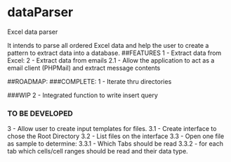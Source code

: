 # dataParser
Excel data parser

It intends to parse all ordered Excel data and help the user to create a pattern to extract data into a database.
##FEATURES
1 - Extract data from Excel:
2 - Extract data from emails 
  2.1 - Allow the application to act as a email client (PHPMail) and extract message contents

##ROADMAP:
###COMPLETE:
1 - Iterate thru directories

###WIP
2 - Integrated function to write insert query

### TO BE DEVELOPED
3 - Allow user to create input templates for files.
	3.1 - Create interface to chose the Root Directory
	3.2 - List files on the interface
	3.3 - Open one file as sample to determine:
		3.3.1 - Which Tabs should be read
		3.3.2 - for each tab which cells/cell ranges should be read and their data type.
